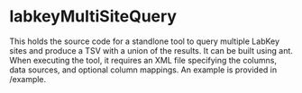 # labkeyMultiSiteQuery

This holds the source code for a standlone tool to query multiple LabKey sites and produce a TSV with a union of the results.  It can be built using ant.  When executing the tool, it requires an XML file specifying the columns, data sources, and optional column mappings.  An example is provided in /example.
